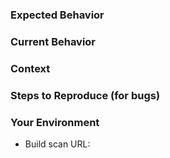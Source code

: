 <!--- Provide a brief summary of the issue in the title above -->
<!--- We'd kindly ask you to open any issues related to the Gradle Android plugin or Android studio on the Google forum at `https://source.android.com/source/report-bugs` -->

### Expected Behavior
<!--- If you're describing a bug, tell us what should happen -->
<!--- If you're suggesting a change/improvement, tell us how it should work -->

### Current Behavior
<!--- If describing a bug, tell us what happens instead of the expected behavior -->
<!--- If suggesting a change/improvement, explain the difference from current behavior -->

### Context
<!--- How has this issue affected you? What are you trying to accomplish? -->
<!--- Providing context helps us come up with a solution that is most useful in the real world -->

### Steps to Reproduce (for bugs)
<!--- Provide a link to a build scan, example project, or an unambiguous -->
<!--- set of steps to reproduce this bug. Include code to reproduce, if relevant -->

### Your Environment
<!--- Include as many relevant details about the environment you experienced the bug in -->
<!--- A build scan `https://gradle.com/scans/get-started` is ideal -->
 * Build scan URL: 
